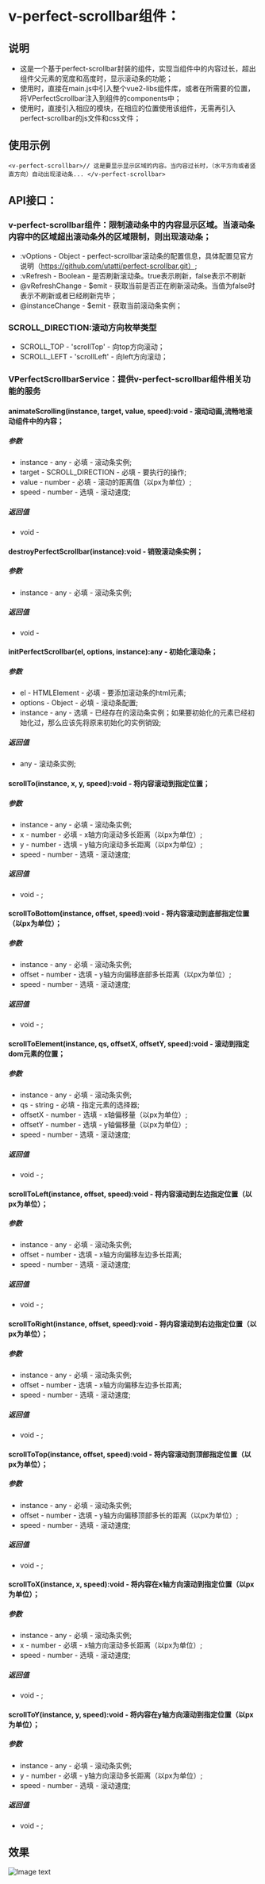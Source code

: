 # v-perfect-scrollbar组件：
## 说明
- 这是一个基于perfect-scrollbar封装的组件，实现当组件中的内容过长，超出组件父元素的宽度和高度时，显示滚动条的功能；
- 使用时，直接在main.js中引入整个vue2-libs组件库，或者在所需要的位置，将VPerfectScrollbar注入到组件的components中；
- 使用时，直接引入相应的模块，在相应的位置使用该组件，无需再引入perfect-scrollbar的js文件和css文件；

## 使用示例
`<v-perfect-scrollbar>// 这是要显示显示区域的内容。当内容过长时，（水平方向或者竖直方向）自动出现滚动条... </v-perfect-scrollbar>`

## API接口：
### v-perfect-scrollbar组件：限制滚动条中的内容显示区域。当滚动条内容中的区域超出滚动条外的区域限制，则出现滚动条；
- :vOptions - Object - perfect-scrollbar滚动条的配置信息，具体配置见官方说明（https://github.com/utatti/perfect-scrollbar.git）;
- :vRefresh - Boolean - 是否刷新滚动条。true表示刷新，false表示不刷新
- @vRefreshChange - $emit - 获取当前是否正在刷新滚动条。当值为false时表示不刷新或者已经刷新完毕；
- @instanceChange - $emit - 获取当前滚动条实例；
### SCROLL_DIRECTION:滚动方向枚举类型
- SCROLL_TOP - 'scrollTop' - 向top方向滚动；
- SCROLL_LEFT - 'scrollLeft' - 向left方向滚动；
### VPerfectScrollbarService：提供v-perfect-scrollbar组件相关功能的服务
#### animateScrolling(instance, target, value, speed):void - 滚动动画,流畅地滚动组件中的内容；
##### 参数
- instance - any - 必填 - 滚动条实例;
- target - SCROLL_DIRECTION - 必填 - 要执行的操作;
- value - number - 必填 - 滚动的距离值（以px为单位）;
- speed - number - 选填 - 滚动速度;
##### 返回值
- void - 
#### destroyPerfectScrollbar(instance):void - 销毁滚动条实例；
##### 参数
- instance - any - 必填 - 滚动条实例;
##### 返回值
- void - 
#### initPerfectScrollbar(el, options, instance):any - 初始化滚动条；
##### 参数
- el - HTMLElement - 必填 - 要添加滚动条的html元素;
- options - Object - 必填 - 滚动条配置;
- instance - any - 选填 - 已经存在的滚动条实例；如果要初始化的元素已经初始化过，那么应该先将原来初始化的实例销毁;
##### 返回值
- any - 滚动条实例;
#### scrollTo(instance, x, y, speed):void - 将内容滚动到指定位置；
##### 参数
- instance - any - 必填 - 滚动条实例;
- x - number - 必填 - x轴方向滚动多长距离（以px为单位）;
- y - number - 选填 - y轴方向滚动多长距离（以px为单位）;
- speed - number - 选填 - 滚动速度;
##### 返回值
- void - ;
#### scrollToBottom(instance, offset, speed):void - 将内容滚动到底部指定位置（以px为单位）；
##### 参数
- instance - any - 必填 - 滚动条实例;
- offset - number - 选填 - y轴方向偏移底部多长距离（以px为单位）;
- speed - number - 选填 - 滚动速度;
##### 返回值
- void - ;
#### scrollToElement(instance, qs, offsetX, offsetY, speed):void - 滚动到指定dom元素的位置；
##### 参数
- instance - any - 必填 - 滚动条实例;
- qs - string - 必填 - 指定元素的选择器;
- offsetX - number - 选填 - x轴偏移量（以px为单位）;
- offsetY - number - 选填 -  y轴偏移量（以px为单位）;
- speed - number - 选填 - 滚动速度;
##### 返回值
- void - ;
#### scrollToLeft(instance, offset, speed):void - 将内容滚动到左边指定位置（以px为单位）；
##### 参数
- instance - any - 必填 - 滚动条实例;
- offset - number - 选填 - x轴方向偏移左边多长距离;
- speed - number - 选填 - 滚动速度;
##### 返回值
- void - ;
#### scrollToRight(instance, offset, speed):void - 将内容滚动到右边指定位置（以px为单位）；
##### 参数
- instance - any - 必填 - 滚动条实例;
- offset - number - 选填 - x轴方向偏移左边多长距离;
- speed - number - 选填 - 滚动速度;
##### 返回值
- void - ;
#### scrollToTop(instance, offset, speed):void - 将内容滚动到顶部指定位置（以px为单位）；
##### 参数
- instance - any - 必填 - 滚动条实例;
- offset - number - 选填 - y轴方向偏移顶部多长的距离（以px为单位）;
- speed - number - 选填 - 滚动速度;
##### 返回值
- void - ;
#### scrollToX(instance, x, speed):void - 将内容在x轴方向滚动到指定位置（以px为单位）；
##### 参数
- instance - any - 必填 - 滚动条实例;
- x - number - 必填 - x轴方向滚动多长距离（以px为单位）;
- speed - number - 选填 - 滚动速度;
##### 返回值
- void - ;
#### scrollToY(instance, y, speed):void - 将内容在y轴方向滚动到指定位置（以px为单位）；
##### 参数
- instance - any - 必填 - 滚动条实例;
- y - number - 必填 - y轴方向滚动多长距离（以px为单位）;
- speed - number - 选填 - 滚动速度;
##### 返回值
- void - ;

## 效果
![Image text](/static/app/perfect-scrollbar-demo/img/effect.png)